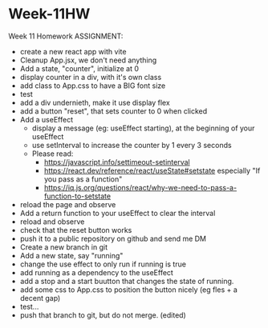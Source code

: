 # Week-11HW
Week 11 Homework
ASSIGNMENT:
* create a new react app with vite
* Cleanup App.jsx, we don't need anything
* Add a state, "counter", initialize at 0
* display counter in a div, with it's own class
* add class to App.css to have a BIG font size
* test
* add a div undernieth, make it use display flex
* add a button "reset", that sets counter to 0 when clicked
* Add a useEffect
  * display a message (eg: useEffect starting), at the beginning of your useEffect
  * use setInterval to increase the counter by 1 every 3 seconds
  * Please read:
    * https://javascript.info/settimeout-setinterval
    * https://react.dev/reference/react/useState#setstate especially "If you pass as a function"
    * https://iq.js.org/questions/react/why-we-need-to-pass-a-function-to-setstate
* reload the page and observe
* Add a return function to your useEffect to clear the interval
* reload and observe
* check that the reset button works
* push it to a public repository on github and send me DM
* Create a new branch in git
* Add a new state, say "running"
* change the use effect to only run if running is true
* add running as a dependency to the useEffect
* add a stop and a start buutton that changes the state of running.
* add some css to App.css to position the button nicely (eg fles + a decent gap)
* test...
* push that branch to git, but do not merge. (edited) 
